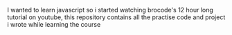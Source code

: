 I wanted to learn javascript so i started watching brocode's 12 hour long tutorial on youtube, this repository contains all the practise code and project i wrote while learning the course
